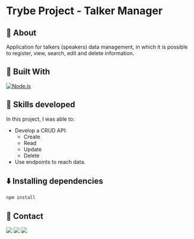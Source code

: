 # Trybe Project - Talker Manager

## 📝 About

Application for talkers (speakers) data management, in which it is possible to register, view, search, edit and delete information.

## 🚀 Built With

[![Node.js][Node.js]][Node.js-url]

## 📌 Skills developed

In this project, I was able to:

- Develop a CRUD API:
  - Create
  - Read
  - Update
  - Delete
- Use endpoints to reach data.

## ⬇️ Installing dependencies


```bash
npm install
``` 

## 💬 Contact

<div>
  <a href = "https://wa.me/41999240022"><img src="https://img.shields.io/badge/WhatsApp-25D366?style=for-the-badge&logo=whatsapp&logoColor=white" target="_blank"></a>
  <a href = "mailto:varelathierry@gmail.com"><img src="https://img.shields.io/badge/-Gmail-%23333?style=for-the-badge&logo=gmail&logoColor=white" target="_blank"></a>
  <a href="https://www.linkedin.com/in/varela-thierry" target="_blank"><img src="https://img.shields.io/badge/-LinkedIn-%230077B5?style=for-the-badge&logo=linkedin&logoColor=white"
</div>


[Node.js]: https://img.shields.io/badge/Node.js-43853D?style=for-the-badge&logo=node.js&logoColor=white
[Node.js-url]: https://nodejs.org/
